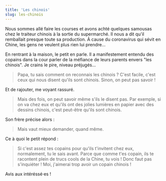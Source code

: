```yaml
---
title: 'Les chinois'
slug: les-chinois
---
```


Nous sommes allé faire les courses et avons achté quelques samousas chez le
traiteur chinois à la sortie du supermarché. Il nous a dit qu'il remballait
presque toute sa production. À cause du coronavirus qui sévit en Chine, les gens
ne veulent plus rien lui prendre…

En rentrant à la maison, le petit en parle. Il a manifestement entendu des
copains dans la cour parler de la méfiance de leurs parents envers "les
chinois". Je crains le pire, niveau préjugés…

> Papa, tu sais comment on reconnais les chinois ? C'est facile, c'est ceux qui
> nous disent qu'ils sont chinois. Sinon, on peut pas savoir !

Et de rajouter, me voyant rassuré.

> Mais des fois, on peut savoir même s'ils le disent pas. Par exemple, si on va
> chez eux et qu'ils ont des jolies lumières en papier avec des dessins chinois,
> c'est peut-être qu'ils sont chinois.

Son frère précise alors :

> Mais vaut mieux demander, quand même.

Ce à quoi le petit répond :

> Si c'est assez tes copains pour qu'ils t'invitent chez eux, normalement, tu le
> sais avant. Parce que comme t'es copain, ils te racontent plein de trucs cools
> de la Chine, tu vois ! Donc faut pas s'inquiéter ! Moi, j'aimerai trop avoir
> un copain chinois !

Avis aux intéréssé·es !
